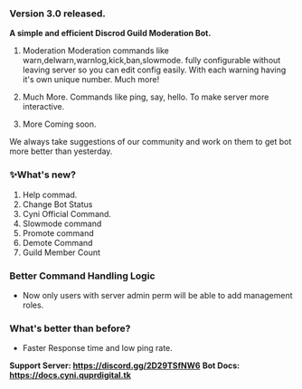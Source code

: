 ### Version 3.0 released.

**A simple and efficient Discrod Guild Moderation Bot.**

1. Moderation
   Moderation commands like warn,delwarn,warnlog,kick,ban,slowmode. fully configurable without leaving server so you can edit config easily. With each warning having it's own unique number. Much more!

2. Much More.
   Commands like ping, say, hello. To make server more interactive.

3. More Coming soon.

We always take suggestions of our community and work on them to get bot more better than yesterday.

### ✨What's new?

1. Help commad.
3. Change Bot Status
4. Cyni Official Command.
5. Slowmode command
6. Promote command
7. Demote Command
8. Guild Member Count

### Better Command Handling Logic

- Now only users with server admin perm will be able to add management roles.

### What's better than before?

- Faster Response time and low ping rate.

**Support Server: https://discord.gg/2D29TSfNW6**
**Bot Docs: https://docs.cyni.quprdigital.tk**
